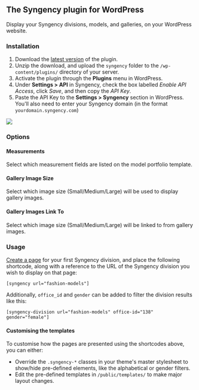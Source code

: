 ## The Syngency plugin for WordPress ##

Display your Syngency divisions, models, and galleries, on your WordPress website.

### Installation ###

1. Download the [latest version](https://github.com/syngency/wordpress-plugin/archive/master.zip) of the plugin.
1. Unzip the download, and upload the `syngency` folder to the `/wp-content/plugins/` directory of your server.
1. Activate the plugin through the **Plugins** menu in WordPress.
1. Under **Settings > API** in Syngency, check the box labelled _Enable API Access_, click _Save_, and then copy the _API Key_.
1. Paste the API Key to the **Settings > Syngency** section in WordPress. You'll also need to enter your Syngency domain (in the format `yourdomain.syngency.com`)

<img src="https://downloads.intercomcdn.com/i/o/92490016/cd21b7d875239b124b28c393/image.png">

### Options ###

#### Measurements ####
Select which measurement fields are listed on the model portfolio template.

#### Gallery Image Size #####
Select which image size (Small/Medium/Large) will be used to display gallery images.

#### Gallery Images Link To ####
Select which image size (Small/Medium/Large) will be linked to from gallery images.

### Usage ###

[Create a page](https://wordpress.org/support/article/pages/#creating-pages) for your first Syngency division, and place the following shortcode, along with a reference to the URL of the Syngency division you wish to display on that page:

`[syngency url="fashion-models"]`

Additionally, `office_id` and `gender` can be added to filter the division results like this:

`[syngency-division url="fashion-models" office-id="138" gender="female"]`

#### Customising the templates ####

To customise how the pages are presented using the shortcodes above, you can either:

- Override the `.syngency-*` classes in your theme's master stylesheet to show/hide pre-defined elements, like the alphabetical or gender filters.
- Edit the pre-defined templates in `/public/templates/` to make major layout changes.
